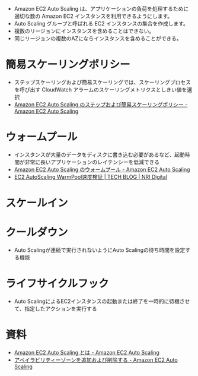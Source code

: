 - Amazon EC2 Auto Scaling は、アプリケーションの負荷を処理するために適切な数の Amazon EC2 インスタンスを利用できるようにします。
- Auto Scaling グループと呼ばれる EC2 インスタンスの集合を作成します。
- 複数のリージョンにインスタンスを含めることはできない。
- 同じリージョンの複数のAZにならインスタンスを含めることができる。

# 簡易スケーリングポリシー
- ステップスケーリングおよび簡易スケーリングでは、スケーリングプロセスを呼び出す CloudWatch アラームのスケーリングメトリクスとしきい値を選択
- [Amazon EC2 Auto Scaling のステップおよび簡易スケーリングポリシー - Amazon EC2 Auto Scaling](https://docs.aws.amazon.com/ja_jp/autoscaling/ec2/userguide/as-scaling-simple-step.html)

# ウォームプール
- インスタンスが大量のデータをディスクに書き込む必要があるなど、起動時間が非常に長いアプリケーションのレイテンシーを低減できる
- [Amazon EC2 Auto Scaling のウォームプール - Amazon EC2 Auto Scaling](https://docs.aws.amazon.com/ja_jp/autoscaling/ec2/userguide/ec2-auto-scaling-warm-pools.html)
- [EC2 AutoScaling WarmPool速度検証 | TECH BLOG | NRI Digital](https://www.nri-digital.jp/tech/20210608-5037/#:~:text=%E5%88%9D%E6%9C%9F%E5%8C%96%E6%B8%88%E3%81%BF%E3%81%AEEC2%E3%82%A4%E3%83%B3%E3%82%B9%E3%82%BF%E3%83%B3%E3%82%B9%E3%82%92%E8%A8%AD%E5%AE%9A%E6%95%B0%E5%88%86Pool%E3%81%AB%E4%BF%9D%E6%8C%81%E3%81%97%E3%81%A6%E3%81%8A%E3%81%8D%E3%80%81%E8%BF%85%E9%80%9F%E3%81%AB%E3%82%B9%E3%82%B1%E3%83%BC%E3%83%AA%E3%83%B3%E3%82%B0%E3%82%92%E5%AE%8C%E4%BA%86%E3%81%99%E3%82%8B%E3%81%93%E3%81%A8%E3%81%8C%E3%81%A7%E3%81%8D%E3%81%BE%E3%81%99%E3%80%82)

# スケールイン

# クールダウン
- Auto Scalingが連続で実行されないようにAuto Scalingの待ち時間を設定する機能

# ライフサイクルフック
- Auto ScalingによるEC2インスタンスの起動または終了を一時的に待機させて、指定したアクションを実行する

# 資料
- [Amazon EC2 Auto Scaling とは - Amazon EC2 Auto Scaling](https://docs.aws.amazon.com/ja_jp/autoscaling/ec2/userguide/what-is-amazon-ec2-auto-scaling.html)
- [アベイラビリティーゾーンを追加および削除する - Amazon EC2 Auto Scaling](https://docs.aws.amazon.com/ja_jp/autoscaling/ec2/userguide/as-add-availability-zone.html)